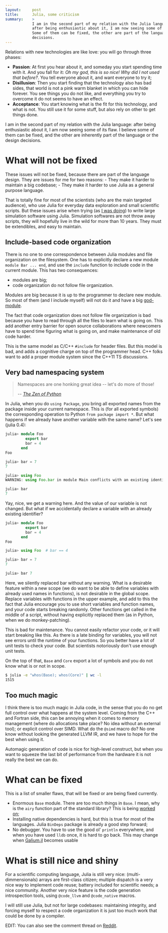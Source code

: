 ```yaml
---
layout:     post
title:      Julia, some criticism
summary:    >
            I am in the second part of my relation with the Julia language:
            after being enthusiastic about it, I am now seeing some of its flaw.
            Some of them can be fixed, the other are part of the language design
            decisions.
---
```


Relations with new technologies are like love: you will go through three phases:

- **Passion**: At first you hear about it, and someday you start spending time
  with it. And you fall for it:  *Oh my god, this is so nice! Why did I not used
  that before?*. You tell everyone about it, and want everyone to try it;
- **Disillusion**: Then you start finding that the technology also has bad
  sides, that world is not a pink warm blanket in which you can hide forever.
  You see things you do not like, and everything you try to overcome it do not
  seems to have an effect.
- **Acceptance**: You start knowing what is the fit for this technology, and
  what is not.  You still use it for some stuff, but also rely on other to get
  things done.

I am in the second part of my relation with the Julia language: after being
enthusiastic about it, I am now seeing some of its flaw. I believe some of them
can be fixed, and the other are inherently part of the language or the design
decisions.

# What will not be fixed

These issues will not be fixed, because there are part of the language design.
They are issues for me for two reasons:
    - They make it harder to maintain a big codebase;
    - They make it harder to use Julia as a general purpose language.

That is totally fine for most of the scientists (who are the main targeted
audience), who use Julia for everyday data exploration and small scientific
scripts. But these issues arise when trying (as [I was
doing](https://github.com/Luthaf/Jumos.jl)) to write large simulation software
using Julia. Simulation softwares are not throw away scripts, they will
hopefully live in the wild for more than 10 years. They must be extendibles, and
easy to maintain.

## Include-based code organization

There is no one to one correspondence between Julia modules and file
organization on the filesystem. One has to explicitly declare a new module
`module Bar ... end`, and use the `include` function to include code in the
current module. This has two consequences:

- modules are big;
- code organization do not follow file organization.

Modules are big because it is up to the programmer to declare new module. So
most of them (and I include myself) will not do it and have a big
[god-module](https://en.wikipedia.org/wiki/God_object).

The fact that code organization does not follow file organization is bad because
you have to read through all the files to learn what is going on. This add
another entry barrier for open source collaborations where newcomers have to
spend time figuring what is going on, and make maintenance of old code harder.

This is the same model as C/C++ `#include` for header files. But this model is
bad, and adds a cognitive charge on top of the programmer head. C++ folks want
to add a proper module  system since the C++11 TS discussions.

## Very bad namespacing system

> Namespaces are one honking great idea -- let's do more of those!
>
> -- <cite>[The Zen of Python](https://www.python.org/dev/peps/pep-0020/)</cite>

In Julia, when you do `using Package`, you bring all exported names from the
package inside your current namespace. This is (for all exported symbols) the
corresponding operation to Python `from package import *`. But what happens if
we already have another variable with the same name? Let's see (julia 0.4):

```julia
julia> module Foo
         export bar
         bar = 4
       end
Foo

julia> bar = 7
7

julia> using Foo
WARNING: using Foo.bar in module Main conflicts with an existing identifier.

julia> bar
7
```

Yay, nice, we get a warning here. And the value of our variable is not changed.
But what if we accidentally declare a variable with an already existing
identifier?

```julia
julia> module Foo
         export bar
         bar = 4
       end
Foo

julia> using Foo  # bar == 4

julia> bar = 7
7

julia> bar 7
```

Here, we silently replaced bar without any warning. What is a desirable feature
within a new scope (we do want to be able to define variables with already used
names in functions), is not desirable in the global scope. Replace variables
with functions in the upper example, and add to this the fact that Julia
encourage you to use short variables and function names, and your code starts
breaking randomly. Other functions get called in the middle of a script, without
having explicitly replaced them (as in Python, when we do monkey-patching).

This is bad for maintenance. You cannot easily refactor your code, or it will
start breaking like this. As there is a late binding for variables, you will not
see errors until the runtime of your functions. So you better have a lot of unit
tests to check your code. But scientists notoriously don't use enough unit
tests.

On the top of that, `Base` and `Core` export a lot of symbols and you do not
know what is or not in scope.

```bash
$ julia -e "whos(Base); whos(Core)" | wc -l
1515
```

## Too much magic

I think there is too much magic in Julia code, in the sense that you do no get
full control over what happens at the system level. Coming from the C++ and
Fortran side, this can be annoying when it comes to memory management (where do
allocations take place? No idea without an external tool); or explicit control
over SIMD. What do the `@simd` macro do? No one know without looking the
generated LLVM IR, and we have to hope for the best when using it.

Automagic generation of code is nice for high-level construct, but when you want
to squeeze the last bit of performance from the hardware it is not really the
best we can do.

# What can be fixed

This is a list of smaller flaws, that will be fixed or are being fixed currently.

- Enormous `Base` module. There are too much things in `Base`. I mean, why is
  the `airy` function part of the standard library? This is being [worked
  on](https://github.com/JuliaLang/julia/issues/5155);
- Installing native dependencies is hard, but this is true for most of the
  languages.  Julia `BinDeps` package is already a good step forward;
- No debugger. You have to use the good ol' `println` everywhere, and when you
  have used `lldb` once, it is hard to go back. This may change when
  [Galium.jl](https://github.com/Keno/Gallium.jl) becomes usable

# What is still nice and shiny

For a scientific computing language, Julia is still very nice:
(multi-dimmensionals) arrays are first-class citizen; multiple dispatch is a
very nice way to implement code reuse; battery included for scientific needs; a
nice community. Another very nice feature is the code generation introspection
tools, using `@code_llvm` and `@code_native` macros.

I will still use Julia, but not for large codebases: maintaining integrity, and
forcing myself to respect a code organization it is just too much work that
could be done by a compiler.

EDIT: You can also see the comment thread on
[Reddit](https://www.reddit.com/r/Julia/comments/3pa3km/some_criticism_of_julia/).
